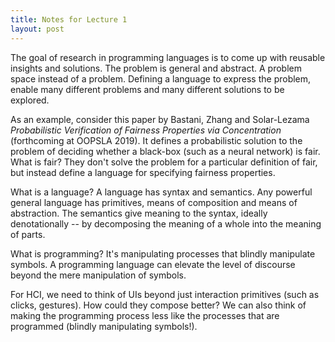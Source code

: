 ```yaml
---
title: Notes for Lecture 1
layout: post
---
```


The goal of research in programming languages is to come up with
reusable insights and solutions. The problem is general and abstract.
A problem space instead of a problem. Defining a language to express
the problem, enable many different problems and many different
solutions to be explored.

As an example, consider this paper by Bastani, Zhang and Solar-Lezama
_Probabilistic Verification of Fairness Properties via Concentration_
(forthcoming at OOPSLA 2019). It defines a probabilistic solution to
the problem of deciding whether a black-box (such as a neural network)
is fair. What is fair? They don't solve the problem for a particular
definition of fair, but instead define a language for specifying
fairness properties.

What is a language? A language has syntax and semantics. Any powerful
general language has primitives, means of composition and means of
abstraction. The semantics give meaning to the syntax, ideally
denotationally -- by decomposing the meaning of a whole into the
meaning of parts.

What is programming? It's manipulating processes that blindly
manipulate symbols. A programming language can elevate the level of
discourse beyond the mere manipulation of symbols.

For HCI, we need to think of UIs beyond just interaction primitives
(such as clicks, gestures). How could they compose better? We can also
think of making the programming process less like the processes that
are programmed (blindly manipulating symbols!).
